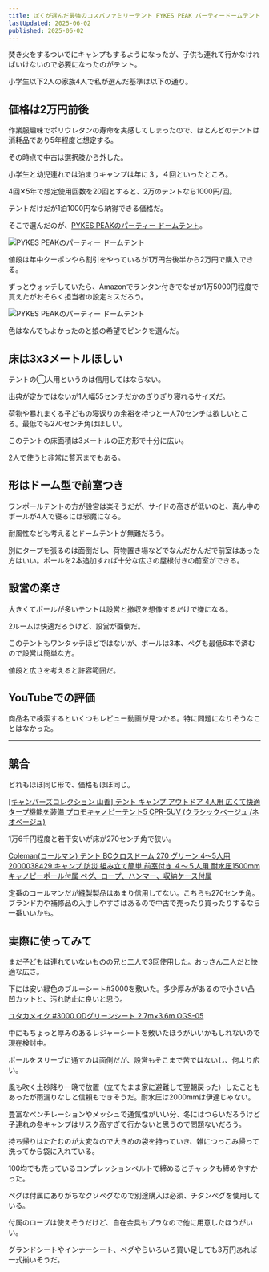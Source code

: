 ```yaml
---
title: ぼくが選んだ最強のコスパファミリーテント PYKES PEAK パーティードームテント
lastUpdated: 2025-06-02
published: 2025-06-02
---
```


焚き火をするついでにキャンプもするようになったが、子供も連れて行かなければいけないので必要になったのがテント。

小学生以下2人の家族4人で私が選んだ基準は以下の通り。

## 価格は2万円前後

作業服趣味でポリウレタンの寿命を実感してしまったので、ほとんどのテントは消耗品であり5年程度と想定する。

その時点で中古は選択肢から外した。

小学生と幼児連れでは泊まりキャンプは年に３，４回といったところ。

4回✕5年で想定使用回数を20回とすると、2万のテントなら1000円/回。

テントだけだが1泊1000円なら納得できる価格だ。

そこで選んだのが、[PYKES PEAKのパーティー ドームテント](https://amzn.to/4jrTm1e)。

![PYKES PEAKのパーティー ドームテント](/img/tent/tent-zentai.jpg)

値段は年中クーポンやら割引をやっているが1万円台後半から2万円で購入できる。

ずっとウォッチしていたら、Amazonでランタン付きでなぜか1万5000円程度で買えたがおそらく担当者の設定ミスだろう。

![PYKES PEAKのパーティー ドームテント](/img/tent/tent-nedan.png)

色はなんでもよかったのと娘の希望でピンクを選んだ。

## 床は3x3メートルほしい

テントの◯人用というのは信用してはならない。

出典が定かではないが1人幅55センチだかのぎりぎり寝れるサイズだ。

荷物や暴れまくる子どもの寝返りの余裕を持つと一人70センチは欲しいところ。最低でも270センチ角はほしい。

このテントの床面積は3メートルの正方形で十分に広い。

2人で使うと非常に贅沢までもある。

## 形はドーム型で前室つき

ワンポールテントの方が設営は楽そうだが、サイドの高さが低いのと、真ん中のポールが4人で寝るには邪魔になる。

耐風性なども考えるとドームテントが無難だろう。

別にタープを張るのは面倒だし、荷物置き場などでなんだかんだで前室はあった方はいい。ポールを2本追加すれば十分な広さの屋根付きの前室ができる。

## 設営の楽さ

大きくてポールが多いテントは設営と撤収を想像するだけで嫌になる。

2ルームは快適だろうけど、設営が面倒だ。

このテントもワンタッチほどではないが、ポールは3本、ペグも最低6本で済むので設営は簡単な方。

値段と広さを考えると許容範囲だ。

## YouTubeでの評価

商品名で検索するといくつもレビュー動画が見つかる。特に問題になりそうなことはなかった。

<YouTube id="AaSe4Mpx1lE" title="【パイクスピーク】パーティードームテント徹底解剖" aspect="16:9" />
<hr>

<YouTube id="_tMc7hiJ79k" title="【PYKES PEAK】初心者キャンパーが激安テントを約半年間使って徹底レビュー【おすすめキャンプグッズ】" aspect="16:9" />

## 競合
どれもほぼ同じ形で、価格もほぼ同じ。


[\[キャンパーズコレクション 山善\] テント キャンプ アウトドア 4人用 広くて快適 タープ機能を装備 プロモキャノピーテント5 CPR-5UV (クラシックベージュ /ネオベージュ)](https://amzn.to/4kKs9rt)

1万6千円程度と若干安いが床が270センチ角で狭い。

[Coleman(コールマン) テント BCクロスドーム 270 グリーン 4〜5人用 2000038429 キャンプ 防災 組み立て簡単 前室付き ４～５人用 耐水圧1500mm キャノピーポール付属 ペグ、ロープ、ハンマー、収納ケース付属](https://amzn.to/3FAvACn)

定番のコールマンだが縫製製品はあまり信用してない。こちらも270センチ角。ブランド力や補修品の入手しやすさはあるので中古で売ったり買ったりするなら一番いいかも。

## 実際に使ってみて

まだ子どもは連れていないものの兄と二人で3回使用した。おっさん二人だと快適な広さ。

下には安い緑色のブルーシート#3000を敷いた。多少厚みがあるので小さい凸凹カットと、汚れ防止に良いと思う。

[ユタカメイク #3000 ODグリーンシート 2.7m×3.6m OGS-05](https://amzn.to/4jvsNs2)

中にもちょっと厚みのあるレジャーシートを敷いたほうがいいかもしれないので現在検討中。

ポールをスリーブに通すのは面倒だが、設営もそこまで苦ではないし、何より広い。

風も吹く土砂降り一晩で放置（立てたまま家に避難して翌朝戻った）したこともあったが雨漏りなしと信頼もできそうだ。耐水圧は2000mmは伊達じゃない。

豊富なベンチレーションやメッシュで通気性がいい分、冬にはつらいだろうけど子連れの冬キャンプはリスク高すぎて行かないと思うので問題ないだろう。

持ち帰りはたたむのが大変なので大きめの袋を持っていき、雑につっこみ帰って洗ってから袋に入れている。

100均でも売っているコンプレッションベルトで締めるとチャックも締めやすかった。

ペグは付属にありがちなクソペグなので別途購入は必須、チタンペグを使用している。

付属のロープは使えそうだけど、自在金具もプラなので他に用意したほうがいい。

グランドシートやインナーシート、ペグやらいろいろ買い足しても3万円あれば一式揃いそうだ。
